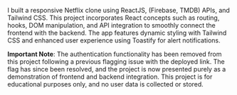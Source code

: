 I built a responsive Netflix clone using ReactJS, (Firebase, TMDB) APIs, and Tailwind CSS. This project incorporates React concepts such as routing, hooks, DOM manipulation, and API integration to smoothly connect the frontend with the backend. The app features dynamic styling with Tailwind CSS and enhanced user experience using Toastify for alert notifications.

**Important Note**: The authentication functionality has been removed from this project following a previous flagging issue with the deployed link. The flag has since been resolved, and the project is now presented purely as a demonstration of frontend and backend integration. This project is for educational purposes only, and no user data is collected or stored.

